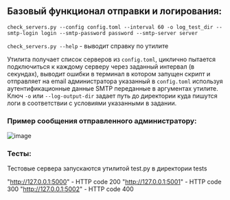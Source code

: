 ## Базовый функционал отправки и логирования:

`check_servers.py --config config.toml --interval 60 -o log_test_dir --smtp-login login --smtp-password password --smtp-server server`

`check_servers.py --help` - выводит справку по утилите

Утилита получает список серверов из `config.toml`, циклично пытается подключиться к каждому серверу через заданный интервал (в секундах), выводит ошибки в терминал в котором запущен скрипт и отправляет на email администратора указанный в `config.toml` используя аутентификационные данные SMTP переданные в аргументах утилите. 
Ключ `-o` или `--log-output-dir` задает путь до директории куда пишутся логи в соответствии с условиями указанными в задании.

### Пример сообщения отправленного администратору:

![image](https://github.com/DrugsNotIncluded/servionica_tests/assets/65225927/07c8093b-f4f9-4538-a356-8bb33247378e)

### Тесты:
Тестовые сервера запускаются утилитой test.py в директории tests

"http://127.0.0.1:5000" - HTTP code 200
"http://127.0.0.1:5001" - HTTP code 300
"http://127.0.0.1:5002" - HTTP code 400

